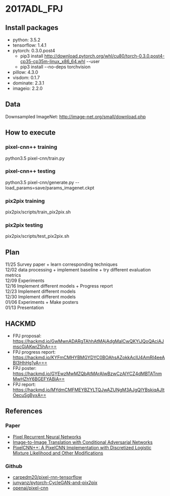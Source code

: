 # 2017ADL_FPJ
## Install packages
- python: 3.5.2  
- tensorflow: 1.4.1  
- pytorch: 0.3.0.post4
  - pip3 install http://download.pytorch.org/whl/cu80/torch-0.3.0.post4-cp35-cp35m-linux_x86_64.whl --user
  - pip3 install --no-deps torchvision
- pillow: 4.3.0
- visdom: 0.1.7
- dominate: 2.3.1
- imageio: 2.2.0

## Data
Downsampled ImageNet: http://image-net.org/small/download.php

## How to execute

### pixel-cnn++ training
python3.5 pixel-cnn/train.py
### pixel-cnn++ testing
python3.5 pixel-cnn/generate.py --load_params=save/params_imagenet.ckpt

### pix2pix training
pix2pix/scripts/train_pix2pix.sh
### pix2pix testing
pix2pix/scripts/test_pix2pix.sh

## Plan
11/25 Survey paper + learn corresponding techniques  
12/02 data processing + implement baseline + try different evaluation metrics  
12/09 Experiments  
12/16 Implement different models + Progress report  
12/23 Implement different models  
12/30 Implement different models  
01/06 Experiments + Make posters  
01/13 Presentation  

## HACKMD
- FPJ proposal: https://hackmd.io/GwMwnADARgTAhhAtMAjAdgMaICwQKYiJQoQAciAJmscGiAKwrZ5hA===  
- FPJ progress report: https://hackmd.io/KYFmCMHYBMGYDYC0BOAhsAZokkAcIU4AmRI4eeABl3HhHg1yA===  
- FPJ poster: https://hackmd.io/GYEwzMwMZQbAtMArAIwBzwCzAIYCZ4dMBTATnmMwHZhY6BGEFYABiA==
- FPJ report: https://hackmd.io/MYdmCMFMEYBZYLTQJwAZUNgM3AJgQIYBskiqAJltOecuSgByxA==

## References
### Paper   
- [Pixel Recurrent Neural Networks](https://arxiv.org/pdf/1601.06759.pdf)  
- [Image-to-Image Translation with Conditional Adversarial Networks](https://arxiv.org/pdf/1611.07004v1.pdf)  
- [PixelCNN++: A PixelCNN Implementation with Discretized Logistic Mixture Likelihood and Other Modifications](https://arxiv.org/pdf/1701.05517.pdf)
### Github  
- [carpedm20/pixel-rnn-tensorflow](https://github.com/carpedm20/pixel-rnn-tensorflow)  
- [junyanz/pytorch-CycleGAN-and-pix2pix](https://github.com/junyanz/pytorch-CycleGAN-and-pix2pix)  
- [openai/pixel-cnn](https://github.com/openai/pixel-cnn)
